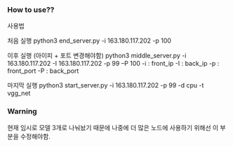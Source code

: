 ### How to use??

사용법

처음 실행
python3 end_server.py -i 163.180.117.202 -p 100

이후 실행 (아이피 + 포트 변경해야함)
python3 middle_server.py -i 163.180.117.202 -I 163.180.117.202 -p 99 –P 100
-i : front_ip
-I : back_ip
-p : front_port
-P : back_port

마지막 실행
python3 start_server.py -i 163.180.117.202 -p 99 -d cpu -t vgg_net

### Warning
현재 임시로 모델 3개로 나눠놨기 때문에 나중에 더 많은 노드에 사용하기 위해선 이 부분을 수정해야함.
